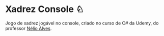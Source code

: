 # Xadrez Console ♘

Jogo de xadrez jogável no console, criado no curso de C# da Udemy, do professor [Nélio Alves](https://www.udemy.com/user/nelio-alves/).